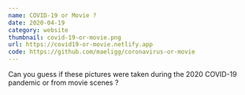 ```yaml
---
name: COVID-19 or Movie ?
date: 2020-04-19
category: website
thumbnail: covid-19-or-movie.png
url: https://covid19-or-movie.netlify.app
code: https://github.com/maeligg/coronavirus-or-movie
---
```


Can you guess if these pictures were taken during the 2020 COVID-19 pandemic or from movie scenes ?